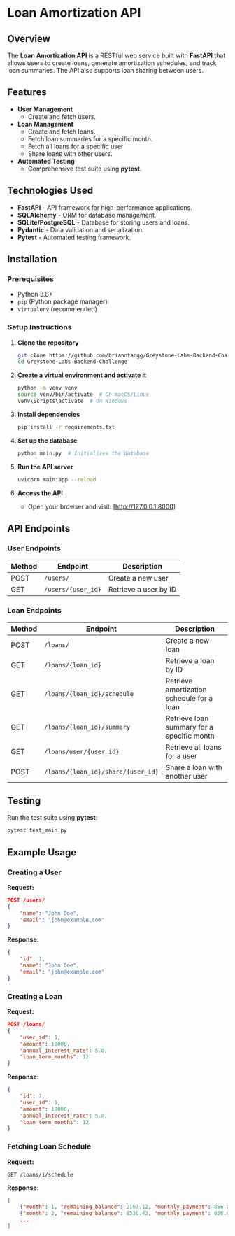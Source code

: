 # Loan Amortization API

## Overview
The **Loan Amortization API** is a RESTful web service built with **FastAPI** that allows users to create loans, generate amortization schedules, and track loan summaries. The API also supports loan sharing between users.

## Features
- **User Management**
  - Create and fetch users.
- **Loan Management**
  - Create and fetch loans.
  - Fetch loan summaries for a specific month.
  - Fetch all loans for a specific user
  - Share loans with other users.
- **Automated Testing**
  - Comprehensive test suite using **pytest**.

## Technologies Used
- **FastAPI** - API framework for high-performance applications.
- **SQLAlchemy** - ORM for database management.
- **SQLite/PostgreSQL** - Database for storing users and loans.
- **Pydantic** - Data validation and serialization.
- **Pytest** - Automated testing framework.

## Installation
### Prerequisites
- Python 3.8+
- `pip` (Python package manager)
- `virtualenv` (recommended)

### Setup Instructions
1. **Clone the repository**
   ```bash
   git clone https://github.com/brianntangg/Greystone-Labs-Backend-Challenge.git
   cd Greystone-Labs-Backend-Challenge
   ```

2. **Create a virtual environment and activate it**
   ```bash
   python -m venv venv
   source venv/bin/activate  # On macOS/Linux
   venv\Scripts\activate  # On Windows
   ```

3. **Install dependencies**
   ```bash
   pip install -r requirements.txt
   ```

4. **Set up the database**
   ```bash
   python main.py  # Initializes the database
   ```

5. **Run the API server**
   ```bash
   uvicorn main:app --reload
   ```

6. **Access the API**
   - Open your browser and visit: [http://127.0.0.1:8000]

## API Endpoints
### User Endpoints
| Method | Endpoint          | Description         |
|--------|------------------|---------------------|
| POST   | `/users/`        | Create a new user  |
| GET    | `/users/{user_id}`    | Retrieve a user by ID  |

### Loan Endpoints
| Method | Endpoint                  | Description          |
|--------|--------------------------|----------------------|
| POST   | `/loans/`                | Create a new loan  |
| GET    | `/loans/{loan_id}`            | Retrieve a loan by ID |
| GET    | `/loans/{loan_id}/schedule`   | Retrieve amortization schedule for a loan |
| GET    | `/loans/{loan_id}/summary` | Retrieve loan summary for a specific month |
| GET    | `/loans/user/{user_id}` | Retrieve all loans for a user |
| POST   | `/loans/{loan_id}/share/{user_id}` | Share a loan with another user |

## Testing
Run the test suite using **pytest**:
```bash
pytest test_main.py 
```

## Example Usage
### Creating a User
**Request:**
```json
POST /users/
{
    "name": "John Doe",
    "email": "john@example.com"
}
```

**Response:**
```json
{
    "id": 1,
    "name": "John Doe",
    "email": "john@example.com"
}
```

### Creating a Loan
**Request:**
```json
POST /loans/
{
    "user_id": 1,
    "amount": 10000,
    "annual_interest_rate": 5.0,
    "loan_term_months": 12
}
```

**Response:**
```json
{
    "id": 1,
    "user_id": 1,
    "amount": 10000,
    "annual_interest_rate": 5.0,
    "loan_term_months": 12
}
```

### Fetching Loan Schedule
**Request:**
```http
GET /loans/1/schedule
```

**Response:**
```json
[
    {"month": 1, "remaining_balance": 9167.12, "monthly_payment": 856.07},
    {"month": 2, "remaining_balance": 8330.43, "monthly_payment": 856.07},
    ...
]
```
